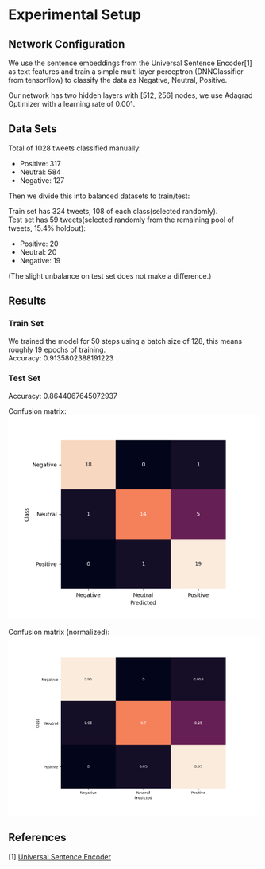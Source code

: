 # Experimental Setup

## Network Configuration
We use the sentence embeddings from the Universal Sentence Encoder[1] as text features and train a simple multi layer perceptron (DNNClassifier from tensorflow) to classify the data as Negative, Neutral, Positive.

Our network has two hidden layers with [512, 256] nodes, we use Adagrad Optimizer with a learning rate of 0.001.

## Data Sets
Total of 1028 tweets classified manually:
 - Positive: 317
 - Neutral: 584
 - Negative: 127

Then we divide this into balanced datasets to train/test:

Train set has 324 tweets, 108 of each class(selected randomly).\
Test set has 59 tweets(selected randomly from the remaining pool of tweets, 15.4% holdout):
 - Positive: 20
 - Neutral: 20
 - Negative: 19
 
 (The slight unbalance on test set does not make a difference.)

## Results
### Train Set
We trained the model for 50 steps using a batch size of 128, this means roughly 19 epochs of training.\
Accuracy: 0.9135802388191223

### Test Set
Accuracy: 0.8644067645072937

Confusion matrix:\
![cm-abs](Test%20set%20confusion%20matrix(abs).png)

Confusion matrix (normalized):\
![cm](Test%20set%20confusion%20matrix.png)

## References
[1] [Universal Sentence Encoder](https://arxiv.org/abs/1803.11175)
